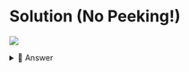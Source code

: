 # Solution (No Peeking!)
![](https://www.youtube.com/watch?v=eJgduSxGEtY)

<details> <summary> 👀 Answer </summary>

Check out my solution in [this repl](https://replit.com/@replit/Day-99-Solution).

</details>